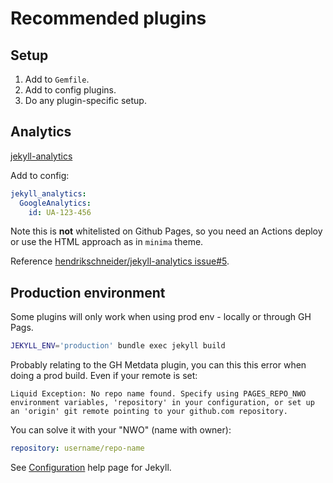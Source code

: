 # Recommended plugins


## Setup

1. Add to `Gemfile`.
2. Add to config plugins.
3. Do any plugin-specific setup.


## Analytics

[jekyll-analytics](https://github.com/hendrikschneider/jekyll-analytics)

Add to config:

```yaml
jekyll_analytics:
  GoogleAnalytics:
    id: UA-123-456
```

Note this is **not** whitelisted on Github Pages, so you need an Actions deploy or use the HTML approach as in `minima` theme.

Reference [hendrikschneider/jekyll-analytics issue#5](https://github.com/hendrikschneider/jekyll-analytics/issues/5).


## Production environment


Some plugins will only work when using prod env - locally or through GH Pags.

```sh
JEKYLL_ENV='production' bundle exec jekyll build
```

Probably relating to the GH Metdata plugin, you can this this error when doing a prod build. Even if your remote is set:

```
Liquid Exception: No repo name found. Specify using PAGES_REPO_NWO environment variables, 'repository' in your configuration, or set up an 'origin' git remote pointing to your github.com repository.
```

You can solve it with your "NWO" (name with owner):

```yaml
repository: username/repo-name
```

See [Configuration](https://jekyll.github.io/github-metadata/configuration/) help page for Jekyll.
